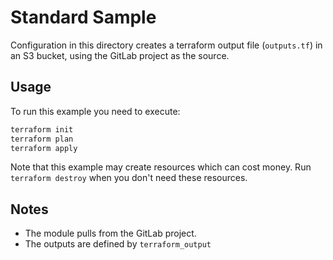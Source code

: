 # Standard Sample

Configuration in this directory creates a terraform output file (`outputs.tf`) in an S3 bucket, using the GitLab project as the source.

## Usage

To run this example you need to execute:

```bash
terraform init
terraform plan
terraform apply
```

Note that this example may create resources which can cost money. Run `terraform destroy` when you don't need these resources.

## Notes

- The module pulls from the GitLab project.
- The outputs are defined by `terraform_output`
